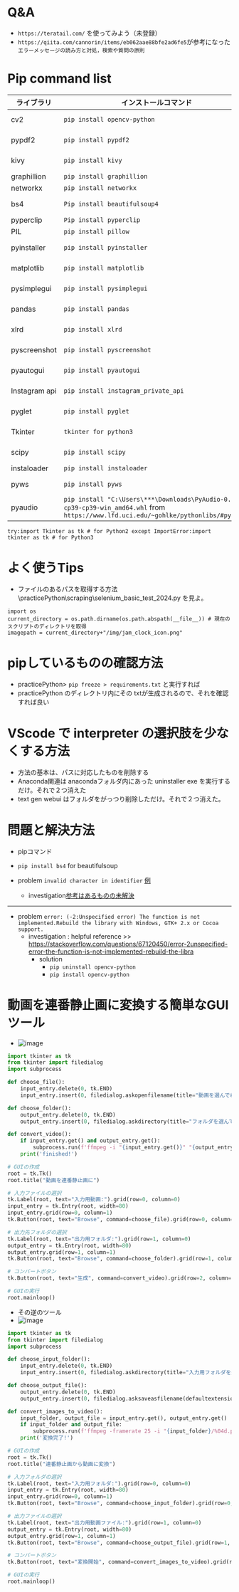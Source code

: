 <link rel="stylesheet" type="text/css" href="/assets/css/styles.css" />

# Q&A 
* `https://teratail.com/` を使ってみよう（未登録）
* `https://qiita.com/cannorin/items/eb062aae88bfe2ad6fe5`が参考になった　`エラーメッセージの読み方と対処，検索や質問の原則`

# Pip command list

| ライブラリ      | インストールコマンド                 | エラーメッセージ                  |
|----------------|-------------------------------     |---------------------------       |
| cv2            | `pip install opencv-python`        | No module named 'cv2'            |
| pypdf2         | `pip install pypdf2`               | No module named 'PyPDF2'         |
| kivy           | `pip install kivy`                 | No module named 'kivy'           |
| graphillion    | `pip install graphillion`          |                                  |
| networkx       | `pip install networkx`             |                                  |
| bs4            | `Pip install beautifulsoup4`       | No module named 'bs4'            |
| pyperclip      | `Pip install pyperclip`            |                                  |
| PIL            | `pip install pillow`               | No module named 'PIL'            |
| pyinstaller    | `pip install pyinstaller`          | The term 'pyinstaller' is not recognized |
| matplotlib     | `pip install matplotlib`           | No module named 'matplotlib'     |
| pysimplegui    | `pip install pysimplegui`          | No module named 'PySimpleGUI'    |
| pandas         | `pip install pandas`               | No module named 'pandas'         |
| xlrd           | `pip install xlrd`                 | No module named 'xlrd'           |
| pyscreenshot   | `pip install pyscreenshot`         | No module named 'pyscreenshot'   |
| pyautogui      | `pip install pyautogui`            | cannot import name 'drag' from 'pyautogui' |
| Instagram api  | `pip install instagram_private_api`| No module named 'instagram_private_api' |
| pyglet         | `pip install pyglet`               | No module named 'pyglet'         |
| Tkinter        | `tkinter for python3`              | No module named 'Tkinter'        | 
| scipy          | `pip install scipy`                | No module named 'scipy'          |
| instaloader    | `pip install instaloader`          |                                  |
| pyws           | `pip install pyws`                 | No module named 'pyws'           |
| pyaudio        | `pip install "C:\Users\***\Downloads\PyAudio-0.2.11-cp39-cp39-win_amd64.whl` from `https://www.lfd.uci.edu/~gohlke/pythonlibs/#pyaudio` | No module named 'pyaudio' |

`try:import Tkinter as tk # for Python2 except ImportError:import tkinter as tk # for Python3`



# よく使うTips
* ファイルのあるパスを取得する方法 \practicePython\scraping\selenium_basic_test_2024.py を見よ。
```
import os
current_directory = os.path.dirname(os.path.abspath(__file__)) # 現在のスクリプトのディレクトリを取得
imagepath = current_directory+"/img/jam_clock_icon.png"
```

# pipしているものの確認方法
* practicePython> `pip freeze > requirements.txt` と実行すれば
* practicePython のディレクトリ内にその txtが生成されるので、それを確認すれば良い

# VScode で interpreter の選択肢を少なくする方法
* 方法の基本は、パスに対応したものを削除する
* Anaconda関連は anacondaフォルダ内にあった uninstaller exe を実行するだけ。それで２つ消えた
* text gen webui はフォルダをがっつり削除しただけ。それで２つ消えた。

# 問題と解決方法

* pipコマンド
* `pip install bs4` for beautifulsoup 

* problem `invalid character in identifier`  [例](https://github.com/jamad/myPygame/commit/de48df759a5f5d60929908afdcabc22b14cbc6d3)
  * investigation[参考はあるものの未解決](https://stackoverflow.com/questions/14844687/invalid-character-in-identifier)
 
---

* problem `error: (-2:Unspecified error) The function is not implemented.Rebuild the library with Windows, GTK+ 2.x or Cocoa support. `
  * investigation : helpful reference >> https://stackoverflow.com/questions/67120450/error-2unspecified-error-the-function-is-not-implemented-rebuild-the-libra
    * solution
      * `pip uninstall opencv-python`
      * `pip install opencv-python`
 

# 動画を連番静止画に変換する簡単なGUIツール
* ![image](https://github.com/jamad/jamad.github.io/assets/949913/091ebc2c-1368-4cec-b321-2ccb9bbab978)
```python
import tkinter as tk
from tkinter import filedialog
import subprocess

def choose_file():
    input_entry.delete(0, tk.END)
    input_entry.insert(0, filedialog.askopenfilename(title="動画を選んでね"))

def choose_folder():
    output_entry.delete(0, tk.END)
    output_entry.insert(0, filedialog.askdirectory(title="フォルダを選んでね"))

def convert_video():
    if input_entry.get() and output_entry.get():
        subprocess.run(f'ffmpeg -i "{input_entry.get()}" "{output_entry.get()}/%04d.png"', shell=True)
    print('finished!')

# GUIの作成
root = tk.Tk()
root.title("動画を連番静止画に")

# 入力ファイルの選択
tk.Label(root, text="入力用動画:").grid(row=0, column=0)
input_entry = tk.Entry(root, width=80)
input_entry.grid(row=0, column=1)
tk.Button(root, text="Browse", command=choose_file).grid(row=0, column=2)

# 出力先フォルダの選択
tk.Label(root, text="出力用フォルダ:").grid(row=1, column=0)
output_entry = tk.Entry(root, width=80)
output_entry.grid(row=1, column=1)
tk.Button(root, text="Browse", command=choose_folder).grid(row=1, column=2)

# コンバートボタン
tk.Button(root, text="生成", command=convert_video).grid(row=2, column=1)

# GUIの実行
root.mainloop()

```

* その逆のツール
* ![image](https://github.com/jamad/jamad.github.io/assets/949913/4b97ca77-34a9-4924-8ddc-86656fad28be)
```python
import tkinter as tk
from tkinter import filedialog
import subprocess

def choose_input_folder():
    input_entry.delete(0, tk.END)
    input_entry.insert(0, filedialog.askdirectory(title="入力用フォルダを選んでね"))

def choose_output_file():
    output_entry.delete(0, tk.END)
    output_entry.insert(0, filedialog.asksaveasfilename(defaultextension=".mp4", filetypes=[("MP4 files", "*.mp4")], title="動画ファイルを保存"))

def convert_images_to_video():
    input_folder, output_file = input_entry.get(), output_entry.get()
    if input_folder and output_file:
        subprocess.run(f'ffmpeg -framerate 25 -i "{input_folder}/%04d.png" -c:v libx264 -pix_fmt yuv420p "{output_file}"', shell=True)
    print('変換完了!')

# GUIの作成
root = tk.Tk()
root.title("連番静止画から動画に変換")

# 入力フォルダの選択
tk.Label(root, text="入力用フォルダ:").grid(row=0, column=0)
input_entry = tk.Entry(root, width=80)
input_entry.grid(row=0, column=1)
tk.Button(root, text="Browse", command=choose_input_folder).grid(row=0, column=2)

# 出力ファイルの選択
tk.Label(root, text="出力用動画ファイル:").grid(row=1, column=0)
output_entry = tk.Entry(root, width=80)
output_entry.grid(row=1, column=1)
tk.Button(root, text="Browse", command=choose_output_file).grid(row=1, column=2)

# コンバートボタン
tk.Button(root, text="変換開始", command=convert_images_to_video).grid(row=2, column=1)

# GUIの実行
root.mainloop()

```

  
